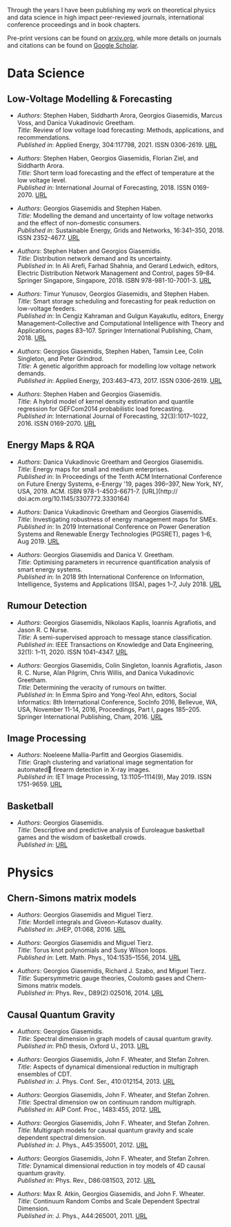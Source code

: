 Through the years I have been publishing my work on theoretical physics and data science in high impact peer-reviewed journals, international conference proceedings and in book chapters.

Pre-print versions can be found on [arxiv.org](https://arxiv.org/search/?searchtype=author&query=Giasemidis%2C+G), while more details on journals and citations can be found on [Google Scholar](https://scholar.google.co.uk/citations?user=vVyWiE8AAAAJ).

# Data Science

## Low-Voltage Modelling & Forecasting
  * *Authors*: Stephen Haben, Siddharth Arora, Georgios Giasemidis, Marcus Voss, and Danica Vukadinovic Greetham.  
    *Title*: Review of low voltage load forecasting: Methods, applications, and recommendations.  
    *Published in*: Applied Energy, 304:117798, 2021. ISSN 0306-2619. [URL](https://www.sciencedirect.com/science/article/pii/S0306261921011326)

  * *Authors*: Stephen Haben, Georgios Giasemidis, Florian Ziel, and Siddharth Arora.  
    *Title*: Short term load forecasting and the effect of temperature at the low voltage level.  
    *Published in*: International Journal of Forecasting, 2018. ISSN 0169-2070. [URL](http://www.sciencedirect.com/science/article/pii/S0169207018301870)

  * *Authors*: Georgios Giasemidis and Stephen Haben.  
    *Title*: Modelling the demand and uncertainty of low voltage networks and the effect of non-domestic consumers.  
    *Published in*: Sustainable Energy, Grids and Networks, 16:341–350, 2018. ISSN 2352-4677. [URL](http://www.sciencedirect.com/science/article/pii/S2352467718301188)

  * *Authors*: Stephen Haben and Georgios Giasemidis.  
    *Title*: Distribution network demand and its uncertainty.  
    *Published in*: In Ali Arefi, Farhad Shahnia, and Gerard Ledwich, editors, Electric Distribution Network Management and Control, pages 59–84. Springer Singapore, Singapore, 2018. ISBN 978-981-10-7001-3. [URL](https://doi.org/10.1007/978-981-10-7001-3_3)

  * *Authors*: Timur Yunusov, Georgios Giasemidis, and Stephen Haben.  
    *Title*: Smart storage scheduling and forecasting for peak reduction on low-voltage feeders.  
    *Published in*: In Cengiz Kahraman and Gulgun Kayakutlu, editors, Energy Management–Collective and Computational Intelligence with Theory and Applications, pages 83–107. Springer International Publishing, Cham, 2018. [URL](https://doi.org/10.1007/978-3-319-75690-5_5)

  * *Authors*: Georgios Giasemidis, Stephen Haben, Tamsin Lee, Colin Singleton, and Peter Grindrod.  
    *Title*: A genetic algorithm approach for modelling low voltage network demands.  
    *Published in*: Applied Energy, 203:463–473, 2017. ISSN 0306-2619. [URL](http://www.sciencedirect.com/science/article/pii/S0306261917308085)

  * *Authors*: Stephen Haben and Georgios Giasemidis.  
    *Title*: A hybrid model of kernel density estimation and quantile regression for GEFCom2014 probabilistic load forecasting.  
    *Published in*: International Journal of Forecasting, 32(3):1017–1022, 2016. ISSN 0169-2070. [URL](http://www.sciencedirect.com/science/article/pii/S0169207015001399)

## Energy Maps & RQA

  * *Authors*: Danica Vukadinovic Greetham and Georgios Giasemidis.  
    *Title*: Energy maps for small and medium enterprises.  
    *Published in*: In Proceedings of the Tenth ACM International Conference on Future Energy Systems, e-Energy '19, pages 396–397, New York, NY, USA, 2019. ACM. ISBN 978-1-4503-6671-7. [URL](http:// doi.acm.org/10.1145/3307772.3330164)

  * *Authors*: Danica Vukadinovic Greetham and Georgios Giasemidis.  
    *Title*: Investigating robustness of energy management maps for SMEs.  
    *Published in*: In 2019 International Conference on Power Generation Systems and Renewable Energy Technologies (PGSRET), pages 1–6, Aug 2019. [URL](https://ieeexplore.ieee.org/document/8882675)

  * *Authors*: Georgios Giasemidis and Danica V. Greetham.  
    *Title*: Optimising parameters in recurrence quantification analysis of smart energy systems.  
    *Published in*: In 2018 9th International Conference on Information, Intelligence, Systems and Applications (IISA), pages 1–7, July 2018. [URL](https://ieeexplore.ieee.org/document/8633648)

## Rumour Detection
  * *Authors*: Georgios Giasemidis, Nikolaos Kaplis, Ioannis Agrafiotis, and Jason R. C Nurse.  
    *Title*: A semi-supervised approach to message stance classification.  
    *Published in*: IEEE Transactions on Knowledge and Data Engineering, 32(1): 1–11, 2020. ISSN 1041-4347. [URL](https://ieeexplore.ieee.org/document/8528884)

  * *Authors*: Georgios Giasemidis, Colin Singleton, Ioannis Agrafiotis, Jason R. C. Nurse, Alan Pilgrim, Chris Willis, and Danica Vukadinovic Greetham.  
    *Title*: Determining the veracity of rumours on twitter.  
    *Published in*: In Emma Spiro and Yong-Yeol Ahn, editors, Social Informatics: 8th International Conference, SocInfo 2016, Bellevue, WA, USA, November 11-14, 2016, Proceedings, Part I, pages 185–205. Springer International Publishing, Cham, 2016. [URL](https://link.springer.com/chapter/10.1007%2F978-3-319-47880-7_12)

## Image Processing

  * *Authors*: Noeleene Mallia-Parfitt and Georgios Giasemidis.  
    *Title*: Graph clustering and variational image segmentation for automated firearm detection in X-ray images.  
    *Published in*: IET Image Processing, 13:1105–1114(9), May 2019. ISSN 1751-9659. [URL](https://digital-library.theiet.org/content/journals/10.1049/iet-ipr.2018.5198)

## Basketball

  * *Authors*: Georgios Giasemidis.  
    *Title*: Descriptive and predictive analysis of Euroleague basketball games and the wisdom of basketball crowds.  
    *Published in*: [URL](https://arxiv.org/abs/2002.08465)

# Physics

## Chern-Simons matrix models

  * *Authors*: Georgios Giasemidis and Miguel Tierz.  
    *Title*: Mordell integrals and Giveon-Kutasov duality.  
    *Published in*: JHEP, 01:068, 2016. [URL](http://dx.doi.org/10.1007/JHEP01(2016)068)

  * *Authors*: Georgios Giasemidis and Miguel Tierz.  
    *Title*: Torus knot polynomials and Susy Wilson loops.  
    *Published in*: Lett. Math. Phys., 104:1535–1556, 2014. [URL](http://dx.doi.org/10.1007/s11005-014-0724-z)

  * *Authors*: Georgios Giasemidis, Richard J. Szabo, and Miguel Tierz.  
    *Title*: Supersymmetric gauge theories, Coulomb gases and Chern-Simons matrix models.  
    *Published in*: Phys. Rev., D89(2):025016, 2014. [URL](http://dx.doi.org/10.1103/PhysRevD.89.025016)

## Causal Quantum Gravity
  * *Authors*: Georgios Giasemidis.  
    *Title*: Spectral dimension in graph models of causal quantum gravity.  
    *Published in*: PhD thesis, Oxford U., 2013. [URL](https://arxiv.org/abs/1310.8109)

  * *Authors*: Georgios Giasemidis, John F. Wheater, and Stefan Zohren.  
    *Title*: Aspects of dynamical dimensional reduction in multigraph ensembles of CDT.  
    *Published in*: J. Phys. Conf. Ser., 410:012154, 2013. [URL](http://dx.doi.org/10.1088/1742-6596/410/1/012154)

  * *Authors*: Georgios Giasemidis, John F. Wheater, and Stefan Zohren.  
    *Title*: Spectral dimension ow on continuum random multigraph.  
    *Published in*: AIP Conf. Proc., 1483:455, 2012. [URL](http://dx.doi.org/10.1063/1.4758993)

  * *Authors*: Georgios Giasemidis, John F. Wheater, and Stefan Zohren.  
    *Title*: Multigraph models for causal quantum gravity and scale dependent spectral dimension.  
    *Published in*: J. Phys., A45:355001, 2012. [URL](http://dx.doi.org/10.1088/1751-8113/45/35/355001)

  * *Authors*: Georgios Giasemidis, John F. Wheater, and Stefan Zohren.  
    *Title*: Dynamical dimensional reduction in toy models of 4D causal quantum gravity.  
    *Published in*: Phys. Rev., D86:081503, 2012. [URL](http://dx.doi.org/10.1103/PhysRevD.86.081503)

  * *Authors*: Max R. Atkin, Georgios Giasemidis, and John F. Wheater.  
    *Title*: Continuum Random Combs and Scale Dependent Spectral Dimension.  
    *Published in*: J. Phys., A44:265001, 2011. [URL](http://dx.doi.org/10.1088/1751-8113/44/26/265001)
